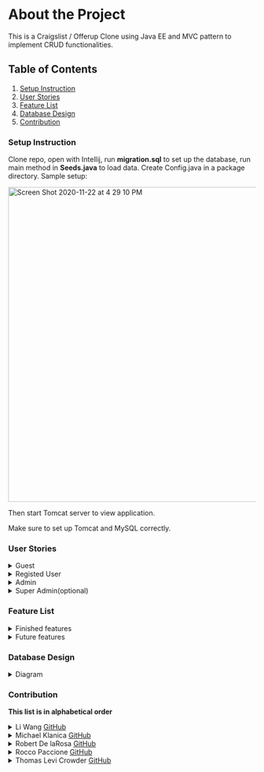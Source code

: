 # About the Project
This is a Craigslist / Offerup Clone using Java EE and MVC pattern to implement CRUD functionalities.


## Table of Contents
1. [Setup Instruction](https://github.com/Adlister-2020/Adlister-2020/tree/li-wang#setup-instruction)
2. [User Stories](https://github.com/Adlister-2020/Adlister-2020/tree/li-wang#user-stories)
3. [Feature List](https://github.com/Adlister-2020/Adlister-2020/tree/li-wang#feature-list)
4. [Database Design](https://github.com/Adlister-2020/Adlister-2020/tree/li-wang#database-design)
5. [Contribution](https://github.com/Adlister-2020/Adlister-2020/tree/li-wang#contribution)

### Setup Instruction
Clone repo, open with Intellij, run **migration.sql** to set up the database, run main method in **Seeds.java** to load data.
Create Config.java in a package directory.
Sample setup:

<img width="640" alt="Screen Shot 2020-11-22 at 4 29 10 PM" src="https://user-images.githubusercontent.com/40813295/99918950-fa15e480-2cdf-11eb-8f3e-ea3f608b2f36.png">

Then start Tomcat server to view application.

Make sure to set up Tomcat and MySQL correctly. 

### User Stories
<details>
  <summary>Guest</summary>

  1. [x] As a **guest**, when I ***visit the url*** I expect to ***view all ads***.  
  
  2. [x] As a **guest**, when I ***click an ad*** I expect to ***view the ad***. 
  
  3. [x] As a **guest**, when I ***go to the landing page*** I expect to ***search the ads by keywords***.    
  
  4. [x] As a **guest**, when I ***go to the landing page*** I expect to ***sort the ads by category***.  
  
  5. [x] As a **guest**, when I ***click the register button*** I expect to ***be able to register***. 
  
  6. [x] As a **guest**, when I ***click the about page*** I expect to ***see About Us page***. 
</details>

<details>
  <summary>Registed User</summary>

  1. [x] As a **user**, when I ***log in*** I expect to ***view my profile page which displays all my ads***.  
  
  2. [x] As a **user**, when I ***log in*** I expect to ***perform all guest features***. 
  
  3. [x] As a **user**, when I ***log in*** I expect to ***CRUD all my own ads***.    
  
  4. [x] As a **user**, when I ***view an ad*** I expect to ***see its creator's contact information***.  
  
  5. [x] As a **user**, when I ***visit other user's profile*** I expect to ***be able to see it***. 
  
  6. [x] As a **user**, when I ***visit my profile page*** I expect to ***be able to edit it***. 
  
  7. [x] As a **user**, when I ***log in*** I expect to ***be able to change my password***. 
  
  8. [x] As a **user**, when I ***click log out*** I expect to ***log out***. 
  
  9. [x] As a **user**, when I ***click delete account*** I expect to ***delete my account***. 
</details>

<details>
  <summary>Admin</summary>

  1. [x] As an **admin**, when I ***log in*** I expect to ***view admin dashboard page***.  
  
  2. [ ] As an **admin**, when I ***visit admin dashboard*** I expect to ***view the ads table and see all the info including total ads***. 
  
  3. [ ] As an **admin**, when I ***view ads table*** I expect to ***be able to perform CRUD functionality on ads***. 
  
  4. [ ] As an **admin**, when I ***visit admin dashboard*** I expect to ***view the users table and see all the info including total users***.    
  
  5. [ ] As an **admin**, when I ***view users table*** I expect to ***be able to perform CRUD functionality on users***. 
  
  6. [ ] As an **admin**, when I ***visit admin dashboard*** I expect to ***view the categories table***.  
  
  7. [ ] As an **admin**, when I ***view categories table*** I expect to ***be able to perform CRUD functionality on categories***. 
</details>

<details>
  <summary>Super Admin(optional)</summary>

  1. [ ] As a **super admin**, when I *log in* I expect to *view super admin dashboard page*.  
  
  2. [ ] As a **super admin**, when I *visit super admin dashboard* I expect to *be able to have all admin features*. 
  
  3. [ ] As a **super admin**, when I *visit super admin dashboard* I expect to *be able to CRUD admins*. 
</details>

### Feature List

<details>
  <summary>Finished features</summary>

  1. [x] Register user and login auth  
  
  2. [x] Login user can create ads
  
  3. [x] Page shows all ads
  
  4. [x] Page show individual ad  
    
  5. [x] User profile page lock down (only available for the logged in user)
   
  6. [x] Allow user to log out
  
  7. [x] Allows user to search through the ads in your database by title or description
  
  8. [x] Show the user's Ads on their profile page
  
  9. [x] Ensure usernames are unique
  
  10. [x] Dynamic navbar for logged in users and guests
  
  11. [x] Allow users to update and delete Ads
  
  12. [x] Allow users to update their profile information
  
  13. [x] Error Messages
  
  14. [x] Sticky Forms
  
  15. [x] Validate data before saving to database
  
  16. [x] Allow an Ad to have many categories
  
  17. [x] Allow users to search through ads by category
  
  18. [x] Allow an Ad to have an image
  
  19. [x] Intended Redirects
  
  20. [x] Mobile responsiveness
  
  21. [x] Allow users to delete account
</details>

<details>
  <summary>Future features</summary>

  1. [ ] Implement a Mail API 
  
  2. [ ] Implement a Map/Geolocation API
  
  3. [ ] Password recovery
  
  4. [ ] Custom error/404 page 
  
  5. [ ] Subcategories 
  
  6. [ ] Super admin 
  
  7. [ ] Deployment 
</details>

### Database Design
<details>
  <summary>Diagram</summary>
    <a href="https://github.com/Adlister-2020/Adlister-2020/blob/main/database-diagram.png">database diagram</a>
</details>

### Contribution
**This list is in alphabetical order**
<details>
  <summary>Li Wang  <a href="https://github.com/liliwang1" target="_blank">GitHub</a></summary>
  
  1. User can choose categories when creating and ad.  
  2. Display categories of each ad.
  3. User can search ads by each category.
  4. Add README.md.
  5. Guest can visit About page.
</details>

<details>
  <summary>Michael Klanica <a href="https://github.com/michaelklanica" target="_blank">GitHub</a></summary>

  1.  
  2. 
  3. 
  4. 
</details>

<details>
  <summary>Robert De laRosa <a href="https://github.com/rdelarosa3" target="_blank">GitHub</a></summary>

  1.  
  2. 
  3. 
  4. 
</details>
  
<details>
  <summary>Rocco Paccione <a href="https://github.com/roccopaccione" target="_blank">GitHub</a></summary>

  1.  
  2. 
  3. 
  4. 
</details>
 
<details>
  <summary>Thomas Levi Crowder <a href="https://github.com/ThomasCrowder703" target="_blank">GitHub</a></summary>

  1.  
  2. 
  3. 
  4. 
</details>
